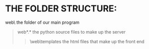 ﻿THE FOLDER STRUCTURE:
=================================== 
web\ the folder of our main program
> web\*.*	the python source files to make up the server
> > \web\templates	the html files that make up the front end	
